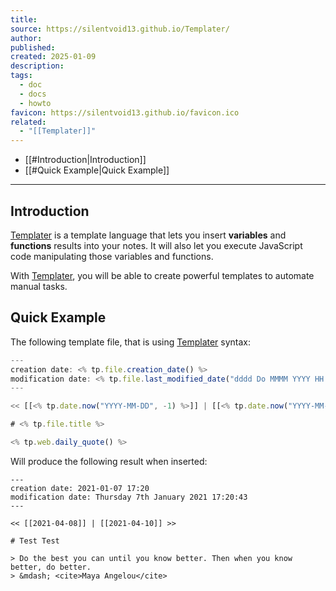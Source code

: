 ```yaml
---
title: 
source: https://silentvoid13.github.io/Templater/
author: 
published: 
created: 2025-01-09
description: 
tags:
  - doc
  - docs
  - howto
favicon: https://silentvoid13.github.io/favicon.ico
related:
  - "[[Templater]]"
---
```

- [[#Introduction|Introduction]]
- [[#Quick Example|Quick Example]]
---

## Introduction

[Templater](https://github.com/SilentVoid13/Templater) is a template language that lets you insert **variables** and **functions** results into your notes. It will also let you execute JavaScript code manipulating those variables and functions.

With [Templater](https://github.com/SilentVoid13/Templater), you will be able to create powerful templates to automate manual tasks.

## Quick Example

The following template file, that is using [Templater](https://github.com/SilentVoid13/Templater) syntax:

```javascript
---
creation date: <% tp.file.creation_date() %>
modification date: <% tp.file.last_modified_date("dddd Do MMMM YYYY HH:mm:ss") %>
---

<< [[<% tp.date.now("YYYY-MM-DD", -1) %>]] | [[<% tp.date.now("YYYY-MM-DD", 1) %>]] >>

# <% tp.file.title %>

<% tp.web.daily_quote() %>
```

Will produce the following result when inserted:

```
---
creation date: 2021-01-07 17:20
modification date: Thursday 7th January 2021 17:20:43
---

<< [[2021-04-08]] | [[2021-04-10]] >>

# Test Test

> Do the best you can until you know better. Then when you know better, do better.
> &mdash; <cite>Maya Angelou</cite>
```